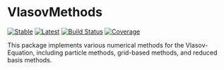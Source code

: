 # VlasovMethods

[![Stable](https://img.shields.io/badge/docs-stable-blue.svg)](https://JuliaPlasma.github.io/VlasovMethods.jl/stable/)
[![Latest](https://img.shields.io/badge/docs-latest-blue.svg)](https://JuliaPlasma.github.io/VlasovMethods.jl/latest/)
[![Build Status](https://github.com/JuliaPlasma/VlasovMethods.jl/actions/workflows/CI.yml/badge.svg?branch=main)](https://github.com/JuliaPlasma/VlasovMethods.jl/actions/workflows/CI.yml?query=branch%3Amain)
[![Coverage](https://codecov.io/gh/JuliaPlasma/VlasovMethods.jl/branch/main/graph/badge.svg)](https://codecov.io/gh/JuliaPlasma/VlasovMethods.jl)

This package implements various numerical methods for the Vlasov-Equation, including particle methods, grid-based methods, and reduced basis methods.
